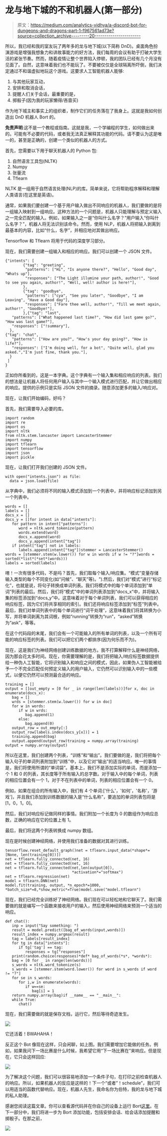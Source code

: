 # 龙与地下城的不和机器人(第一部分)

> 原文：<https://medium.com/analytics-vidhya/a-discord-bot-for-dungeons-and-dragons-part-1-f967561ad73e?source=collection_archive---------20----------------------->

所以，我已经和我的室友玩了两年多的龙与地下城(以下简称 DnD)。桌面角色扮演游戏是增强我想象力和讲故事能力的好方法，我们每周的会议有助于打破大学生活的紧张节奏。然而，随着疫情让整个世界陷入停顿，我的团队已经有几个月没有见面了。自然，这意味着我们也不能玩了。不要被仅仅是全球隔离所吓倒，我们决定通过不和谐虚拟地玩这个游戏。这要求人工智能机器人能够:

1.  与其他玩家互动，
2.  安排和取消会话，
3.  提醒人们关于会话，最重要的是，
4.  掷骰子(因为我的玩家懒得/吝啬买)

作为地下城主和事实上的组织者，制作它们的任务落在了我身上。这就是我如何创造出 DnD 机器人 Bort 的。

**免责声明**:这不是一个教程或指南。这就是我，一个学编程的学生，如何做出来的。可能有不必要的代码，或者我无法真正解释其功能的代码。请不要认为这是唯一的，甚至是正确的，创建一个类似的机器人的方式。

首先，您需要以下用于聊天机器人的 Python 包:

1.  自然语言工具包(NLTK)
2.  Numpy
3.  张量流
4.  Tflearn

NLTK 是一组用于自然语言处理(NLP)的库。简单来说，它将帮助程序解释和理解人类语言(在这里是英语)。

通常，如果我们要创建一个基于用户输入做出不同响应的机器人，我们要做的是将一组输入映射到一组响应。这种方法的一个问题是，机器人只能理解与预定义输入之一完全匹配的输入。例如，如果输入之一是“你叫什么名字？”用户输入“你叫什么名字？”，机器人将无法识别该命令。然而，使用 NLP，机器人将把输入剥离到最基本的内容，比如“什么，名字”，并相应地对其做出响应。

Tensorflow 和 Tflearn 将用于代码的深度学习部分。

现在，我们需要创建一组输入和相应的响应。我们可以创建一个 JSON 文件。

```
{"intents": [
        {"tag": "greeting",
         "patterns": ["Hi", "Is anyone there?", "Hello", "Good day", "Whats up"],
         "responses": ["The Light illumine your path, author!", "Good to see you again, author!", "Well, well! author is here!"],
        },
        {"tag": "goodbye",
         "patterns": ["cya", "See you later", "Goodbye", "I am Leaving", "Have a Good day"],
         "responses": ["Fare thee well, author!", "Till we meet again, author!", "Goodbye!"],
        },{"tag": "last",
   "patterns": ["What happened last time?", "How did last game go?", "How was last game?"],
   "responses": ["!summary"],
  },
{"tag": "chat",
   "patterns": ["How are you?", "How's your day going?", "How is life?"],
   "responses": ["I'm doing well, for a bot", "Quite well, glad you asked.","I'm just fine, thank you."],
  }
 ]
}
```

正如你所看到的，这是一本字典。这个字典有一个输入集和相应响应的列表。我们的想法是让机器人将任何用户输入与其中一个输入模式进行匹配，并让它做出相应的响应。提供的示例只是实际 JSON 文件的摘录。随意添加更多的输入/响应对。

现在，让我们开始编码，好吗？

首先，我们需要导入必要的库。

```
import random
import re
import os
import nltk
from nltk.stem.lancaster import LancasterStemmer
import numpy
import tflearn
import tensorflow
import json
import pickle
```

现在，让我们打开我们创建的 JSON 文件。

```
with open("intents.json") as file:
  data = json.load(file)
```

从字典中，我们必须将不同的输入模式添加到一个列表中，并将响应标记添加到另一个列表中。

```
words = []
labels = []
docs_x = []
docs_y = []for intent in data["intents"]:
   for pattern in intent["patterns"]:
      word = nltk.word_tokenize(pattern)
      words.extend(word)
      docs_x.append(word)
      docs_y.append(intent["tag"])
   if intent["tag"] not in labels:
      labels.append(intent["tag"])stemmer = LancasterStemmer()
words = [stemmer.stem(w.lower()) for w in words if w != "?"]words = sorted(*list*(*set*(words)))
labels = sorted(labels)
```

唷！一次有很多代码，不是吗？首先，我们取每个输入/响应集。“模式”变量存储输入类型的每个不同变化(如“问候”、“聊天”等)。").然后，我们对“模式”进行“标记化”，也就是说，将句子转换成单词列表。我们将模式中的每个单词添加到“单词”列表的最后。然后，我们将“模式”中的单词列表添加到“docs_x”中，并将输入集的标签添加到“docs_y”中。这意味着对于每个单词列表，我们可以获得相应的响应标签，因为它们将共享相同的索引。我们还将响应标签添加到“标签”列表中。最后，我们对单词列表中的每个单词进行“词干处理”，这意味着我们将其转换为小写，并将单词剥离为其词根，例如“running”转换为“run”，“asked”转换为“ask”，等等。

在这个代码段的末尾，我们会有一个可能输入的所有单词的列表，以及一个所有可能的响应标签的列表。我们可以把它们两个都排序(因为何乐而不为)。

现在，这是我们为神经网络创建训练数据的地方。我不打算解释什么是神经网络，因为那会花太多时间。现在，你需要理解的是，我们将把输入/响应标签数据提供给一种伪人工智能，它将识别输入和响应之间的模式，因此，如果伪人工智能被给予一个不完全匹配任何预定义输入的用户输入，它仍然可以识别输入中的一些模式，以便它仍然可以预测最合适的响应。

```
training = []
output = []out_empty = [0 for _ in range(len(labels))]for x, doc in enumerate(docs_x):
   bag = []
   wrds = [stemmer.stem(w.lower()) for w in doc]
   for w in words:
      if w in wrds:
         bag.append(1)
      else:
         bag.append(0)
   output_row = out_empty[:]
   output_row[labels.index(docs_y[x])] = 1
   training.append(bag)
   output.append(output_row)training = numpy.array(training)
output = numpy.array(output)
```

所以在这里，我们创建两个列表，“训练”和“输出”。我们要做的是，我们将把每个输入句子的单词列表附加到“训练”中，以及它对“输出”的适当响应。唯一的事情是，我们将使用所谓的“单词袋”。基本上，我们不是添加实际的单词，而是添加一个 1 和 0 的列表，其长度等于所有输入的总字数。对于输入中的每个单词，列表的相应位置会有一个 1，对于不在列表中的单词，列表的相应位置会有一个 0。

例如，如果在组合的所有输入中，我们有 4 个单词:['什么'，'如何'，'名称'，'游戏']，并且我们添加到训练数据的输入是“什么名称”，要追加的单词列表包将是[1，0，1，0]。

然后，我们对响应标记做同样的事情。我们附加一个长度为 0 的数组作为响应总数，正确的响应在它的位置上有 1。

最后，我们将这两个列表转换成 numpy 数组。

现在是时候创建神经网络，并使用我们准备的数据对其进行训练。

```
tensorflow.reset_default_graph()net = tflearn.input_data(*shape*=[None, len(training[0])])
net = tflearn.fully_connected(net, 16)
net = tflearn.fully_connected(net, 16)
net = tflearn.fully_connected(net,len(output[0]),
                              *activation*="softmax")
net = tflearn.regression(net)
model = tflearn.DNN(net)
model.fit(training, output, *n_epoch*=1000, *batch_size*=8,*show_metric*=True)model.save("model.tflearn")
```

现在，我们已经完全训练好了神经网络。我们现在可以轻松地和它聊天了。我们需要做的就是编写一个函数来接收用户的输入，然后使用神经网络来预测一个适当的响应。

```
def chat():
   inp = input("Say something: ")
   result = model.predict([bag_of_words(input,words)])
   result_index = numpy.argmax(result)
   tag = labels[result_index]
   for tg in data["intents"]:
      if tg['tag'] == tag:
         responses = tg["responses"]
   print(random.choice(responses)*def* bag_of_words(*s*, *words*):
   bag = [0 for _ in range(len(words))]
   s_words = nltk.word_tokenize(s)
   s_words = [stemmer.stem(word.lower()) for word in s_words if word != "?"]
   for se in s_words:
      for i,w in enumerate(words):
         if w==se:
            bag[i] = 1
   return numpy.array(bag)if __name__ == "__main__":
   while True:
      chat()
```

现在，我们需要做的就是保存文档，运行它，然后等待奇迹发生。

![](img/31d70cf7620d7c73a1a50f0f09caf3c5.png)

它还活着！BWAHAHA！

反正这个 Bot 像现在这样，只会闲聊，如上图。我们需要增加它能做的任务。例如，如果我问下一场比赛是什么时候，我希望它用“下一场比赛在<date>”来响应。但是现在，它只会这样回应:</date>

![](img/3bdb48a69f80139a6948dec1204a6603.png)

为了解决这个问题，我们可以很容易地添加一个条件子句，在打印之前检查机器人的响应。所以，如果机器人的反应是这样的！下一个“或者”！schedule”，我们可以用适当的函数代替响应。现在，机器人先生，我命名你为伯特，我的龙与地下城的私人助理。

感谢您阅读这篇文章。你可以查看源代码并在你自己的设备上运行 Bort[这里](https://github.com/AkshaySN99/BortTheDnDBot)。在下一部分中，我们将进一步为 Bort 添加功能，包括安排会话、给会话添加提醒和掷骰子。在那之前，

![](img/d3750507f0f5d78f2495b49d345e2dcf.png)